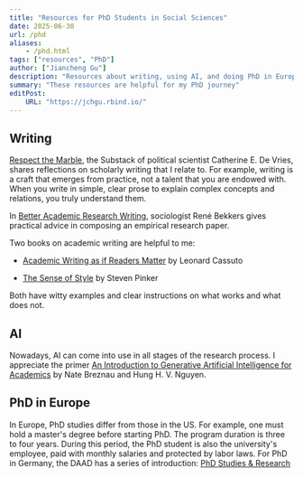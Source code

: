 ```yaml
---
title: "Resources for PhD Students in Social Sciences" 
date: 2025-06-30
url: /phd
aliases: 
    - /phd.html
tags: ["resources", "PhD"]
author: ["Jiancheng Gu"]
description: "Resources about writing, using AI, and doing PhD in Europe" 
summary: "These resources are helpful for my PhD journey"
editPost:
    URL: "https://jchgu.rbind.io/"
---
```


## Writing

[Respect the Marble](https://catherineeunicedevries.substack.com/), 
the Substack of political scientist Catherine E. De Vries,
shares reflections on scholarly writing that I relate to. For example,
writing is a craft that emerges from practice, not a talent that you are endowed with.
When you write in simple, clear prose to explain complex concepts and relations, you truly understand them.

In [Better Academic Research Writing](https://betteracademicwriting.wordpress.com/), 
sociologist René Bekkers gives practical advice in composing an empirical research paper.

Two books on academic writing are helpful to me: 

- [Academic Writing as if Readers Matter](https://doi.org/10.1353/book.129004) by Leonard Cassuto

- [The Sense of Style](https://www.penguin.co.uk/books/183573/the-sense-of-style-by-pinker-steven/9780241957714) by Steven Pinker

Both have witty examples and clear instructions on what works and what does not. 

## AI

Nowadays, AI can come into use in all stages of the research process.
I appreciate the primer [An Introduction to Generative Artificial Intelligence for Academics](https://osf.io/preprints/socarxiv/svzjw_v1)
by Nate Breznau and Hung H. V. Nguyen. 

## PhD in Europe

In Europe, PhD studies differ from those in the US.
For example, one must hold a master's degree before starting PhD. 
The program duration is three to four years.
During this period, the PhD student is also the university's employee, 
paid with monthly salaries and protected by labor laws.
For PhD in Germany, the DAAD has a series of introduction: [PhD Studies & Research](https://www.daad.de/en/studying-in-germany/phd-studies-research/)



